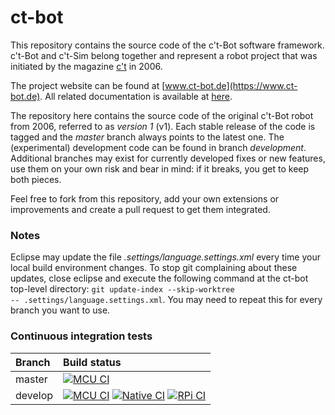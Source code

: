# ct-bot
This repository contains the source code of the c't-Bot software framework. c't-Bot and c't-Sim belong together and represent a robot project that was initiated by the magazine [c't](https://www.heise.de/ct) in 2006.

The project website can be found at [www.ct-bot.de](https://www.ct-bot.de).
All related documentation is available at [here](https://github.com/Nightwalker-87/ct-bot-doku).

The repository here contains the source code of the original c't-Bot robot from 2006, referred to as *version 1* (v1). Each stable release of the code is tagged and the *master* branch always points to the latest one. The (experimental) development code can be found in branch *development*. Additional branches may exist for currently developed fixes or new features, use them on your own risk and bear in mind: if it breaks, you get to keep both pieces.

Feel free to fork from this repository, add your own extensions or improvements and create a pull request to get them integrated.

### Notes
Eclipse may update the file *.settings/language.settings.xml* every time your local build environment changes. To stop git complaining about these updates, close eclipse and execute the following command at the ct-bot top-level directory: <code>git update-index --skip-worktree -- .settings/language.settings.xml</code>.
You may need to repeat this for every branch you want to use.

### Continuous integration tests
| Branch              | Build status  |
|:------------------- |:------------- |
| master              | [![MCU CI](https://github.com/tsandmann/ct-bot/actions/workflows/pio_build.yml/badge.svg?branch=master "Build status of branch master")](https://github.com/tsandmann/ct-bot/actions/workflows/pio_build.yml) |
| develop             | [![MCU CI](https://github.com/tsandmann/ct-bot/actions/workflows/pio_build.yml/badge.svg?branch=develop "Build status of branch develop for MCU")](https://github.com/tsandmann/ct-bot/actions/workflows/pio_build.yml) [![Native CI](https://github.com/tsandmann/ct-bot/actions/workflows/native_build.yml/badge.svg?branch=develop "Build status of branch develop for PC")](https://github.com/tsandmann/ct-bot/actions/workflows/native_build.yml) [![RPi CI](https://github.com/tsandmann/ct-bot/actions/workflows/rpi_build.yml/badge.svg?branch=develop "Build status of branch develop for RPi")](https://github.com/tsandmann/ct-bot/actions/workflows/rpi_build.yml) |
